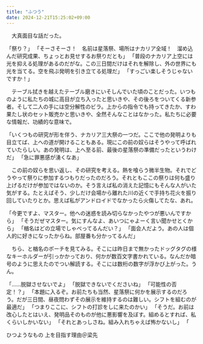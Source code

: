 ```yaml
---
title: "ふつう"
date: 2024-12-21T15:25:02+09:00
---
```

　大真面目な話だった。

「祭り？」
「そーさそーさ！　名前は星落祭、場所はナカリア全域！　溜め込んだ研究成果、ちょっとお見せするお祭りだとも」
「普段のナカリア上空には光を抑える処理があるのだがな。この三日間だけはそれを解除し、外の世界にも光を当てる。空を飛ぶ発明を引き立てる処理だ」
「すっごい楽しそうじゃないですか！」


　テーブル拭きを越えたテーブル磨きにいそしんでいた頃のことだった。いつものように私たちの城に高目が立ち入ったと思いきや、その後ろをついてくる新参者。そして二人の手には空分解性のビラ。上からの指令でも持ってきたか、すわ果たし状のセット販売かと思いきや、全然そんなことはなかった。私たちに必要な情報だ、功績的な意味で。


「いくつもの研究が形を伴う、ナカリア三大祭の一つだ。ここで他の発明よりも目立てば、上への道が開けることもある。現にこの前の奴らはそうやって呼ばれていたらしい。あの発明は、上へ至る前、最後の星落祭の準備だったというわけだ」
「急に罪悪感が湧くなあ」


　この前の奴らを思い返し、その研究を考える。熱を喰らう微半生物。それでどうやって祭りに参加するつもりだったのだろう。それともここの祭りは何も盛り上げるだけが参加ではないのか。そう言えば私の消えた記憶にもそんな人がいた気がする。たとえばそう、少しだけ会場から離れた川の近くで手持ち花火を振り回していたりとか。思えば私がアンドロイドでなかったら火傷してたな、あれ。


「今更ですよ、マスター。他への迷惑を読み切らなかったやつが悪いんですから」
「そうだぜマスター。気にすんなよ、あいつにゃよーく言い聞かせとくから」
「楢名はどの立場でしゃべってるんだい？」
「面会人だよう。あの人は個人的に好きになったからね。部屋番も分かってるんだ」


　ちら、と楢名のポーチを見てみる。そこには昨日まで無かったドッグタグの様なキーホルダーが引っかかっており、何かが数百文字書かれている。なんだか暗号のように思えたのでつい解読する。そこには数桁の数字が浮かび上がった。うん。


「……脱獄させないでよ」
「脱獄できないでくださいね」
「可能性の否定！？」
「本題に入るぞ。お前たちも当然、星落祭に何かを展示するのだろう。だが三日間、昼夜問わずその展示を維持するのは難しい。シフトを組むのが最適だ」
「つまりここに、シフトの打診をしに来たのかい」
「そうだ。お前は改心したとはいえ、発明品そのものが他に悪影響を及ぼす。組めるとすれば、私くらいしかいない」
「それとあっしさね。組み入れちゃえば怖かないし」
「













ひつようなもの
上を目指す理由＠梁先
